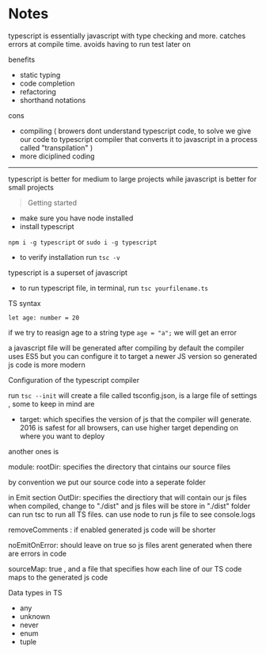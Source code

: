 # Notes

typescript is essentially javascript with type checking and more. catches errors at compile time. avoids having to run test later on

benefits

- static typing
- code completion
- refactoring
- shorthand notations

cons

- compiling ( browers dont understand typescript code, to solve we give our code to typescript compiler that converts it to javascript in a process called "transpilation" )
- more diciplined coding

---

typescript is better for medium to large projects while javascript is better for small projects

> Getting started

- make sure you have node installed
- install typescript

`npm i -g typescript` or `sudo i -g typescript`

- to verify installation run `tsc -v`

typescript is a superset of javascript

- to run typescript file, in terminal, run `tsc yourfilename.ts`

TS syntax

`let age: number = 20`

if we try to reasign age to a string type `age = "a";`
we will get an error

a javascript file will be generated after compiling
by default the compiler uses ES5 but you can configure it to target a newer JS version so generated js code is more modern

Configuration of the typescript compiler

run `tsc --init`
will create a file called tsconfig.json, is a large file of settings , some to keep in mind are

- target:
  which specifies the version of js that the compiler will generate. 2016 is safest for all browsers, can use higher target depending on where you want to deploy

another ones is

module:
rootDir: specifies the directory that cintains our source files

by convention we put our source code into a seperate folder

in Emit section
OutDir: specifies the directiory that will contain our js files
when compiled, change to "./dist" and js files will be store in "./dist" folder
can run tsc to run all TS files. can use node to run js file to see console.logs 

removeComments : if enabled generated js code will be shorter

noEmitOnError: should leave on true so js files arent generated when there are errors in code

sourceMap: true , and a file that specifies how each line of our TS code maps to the generated js code

Data types in TS

- any
- unknown
- never
- enum
- tuple
